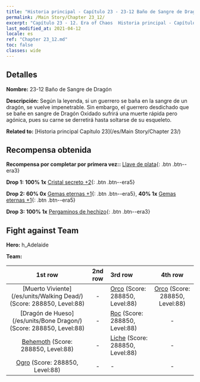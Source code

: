 ```yaml
---
title: "Historia principal - Capítulo 23 - 23-12 Baño de Sangre de Dragón"
permalink: /Main Story/Chapter 23_12/
excerpt: "Capítulo 23 - 12. Era of Chaos  Historia principal - Capítulo 23_12. 23-12 Baño de Sangre de Dragón"
last_modified_at: 2021-04-12
locale: es
ref: "Chapter 23_12.md"
toc: false
classes: wide
---
```


## Detalles

 **Nombre:** 23-12 Baño de Sangre de Dragón

 **Descripción:** Según la leyenda, si un guerrero se baña en la sangre de un dragón, se vuelve impenetrable. Sin embargo, el guerrero desdichado que se bañe en sangre de Dragón Oxidado sufrirá una muerte rápida pero agónica, pues su carne se derretirá hasta soltarse de su esqueleto.

 **Related to:** [Historia principal Capítulo 23](/es/Main Story/Chapter 23/)

## Recompensa obtenida

 **Recompensa por completar por primera vez::** [Llave de plata](/es/Items/con_693/){: .btn .btn--era3}

 **Drop 1:** **100% 1x** [Cristal secreto +2](/es/Items/mat_80/){: .btn .btn--era5}

 **Drop 2:** **60% 0x** [Gemas eternas +1](/es/Items/mat_72/){: .btn .btn--era5}, **40% 1x** [Gemas eternas +1](/es/Items/mat_72/){: .btn .btn--era5}

 **Drop 3:** **100% 1x** [Pergaminos de hechizo](/es/Items/con_694/){: .btn .btn--era3}


## Fight against Team
 **Hero:** h_Adelaide

 **Team:**


  | 1st row | 2nd row | 3rd row | 4th row |
  |:----:|:----:|:----|:----:|
  | [Muerto Viviente](/es/units/Walking Dead/) (Score: 288850, Level:88)  | - | [Orco](/es/units/Orc/) (Score: 288850, Level:88)  | [Orco](/es/units/Orc/) (Score: 288850, Level:88)  |
  | [Dragón de Hueso](/es/units/Bone Dragon/) (Score: 288850, Level:88)  | - | [Roc](/es/units/Roc/) (Score: 288850, Level:88)  | - |
  | [Behemoth](/es/units/Behemoth/) (Score: 288850, Level:88)  | - | [Liche](/es/units/Lich/) (Score: 288850, Level:88)  | - |
  | [Ogro](/es/units/Ogre/) (Score: 288850, Level:88)  | - | - | - |


